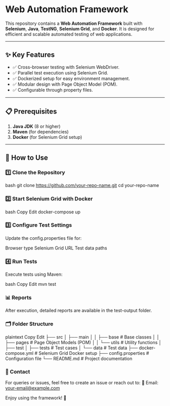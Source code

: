 # Web Automation Framework

This repository contains a **Web Automation Framework** built with **Selenium**, **Java**, **TestNG**, **Selenium Grid**, and **Docker**. It is designed for efficient and scalable automated testing of web applications.

---

## ✨ Key Features

- ✅ Cross-browser testing with Selenium WebDriver.
- ✅ Parallel test execution using Selenium Grid.
- ✅ Dockerized setup for easy environment management.
- ✅ Modular design with Page Object Model (POM).
- ✅ Configurable through property files.

---

## 📋 Prerequisites

1. **Java JDK** (8 or higher)  
2. **Maven** (for dependencies)  
3. **Docker** (for Selenium Grid setup)

---

## 🚀 How to Use

### 1️⃣ Clone the Repository
bash
git clone https://github.com/your-repo-name.git
cd your-repo-name

### 2️⃣ Start Selenium Grid with Docker
bash
Copy
Edit
docker-compose up

### 3️⃣ Configure Test Settings
Update the config.properties file for:

Browser type
Selenium Grid URL
Test data paths

### 4️⃣ Run Tests
Execute tests using Maven:

bash
Copy
Edit
mvn test

### 📊 Reports
After execution, detailed reports are available in the test-output folder.

### 🗂️ Folder Structure
plaintext
Copy
Edit
├── src
│   ├── main
│   │   ├── base         # Base classes
│   │   ├── pages        # Page Object Models (POM)
│   │   └── utils        # Utility functions
│   ├── test
│       ├── tests        # Test cases
│       └── data         # Test data
├── docker-compose.yml   # Selenium Grid Docker setup
├── config.properties    # Configuration file
└── README.md            # Project documentation

### 💬 Contact
For queries or issues, feel free to create an issue or reach out to:
📧 Email: your-email@example.com

Enjoy using the framework! 🚀


